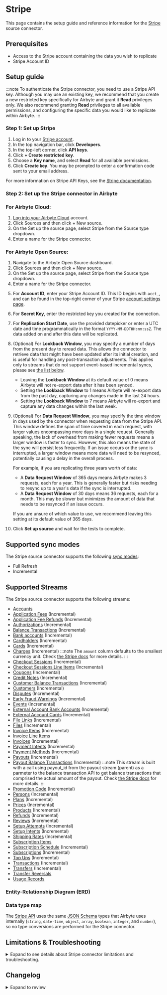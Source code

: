 # Stripe

<HideInUI>

This page contains the setup guide and reference information for the [Stripe](https://stripe.com/) source connector.

</HideInUI>

## Prerequisites

- Access to the Stripe account containing the data you wish to replicate
- Stripe Account ID

## Setup guide

:::note
To authenticate the Stripe connector, you need to use a Stripe API key. Although you may use an existing key, we recommend that you create a new restricted key specifically for Airbyte and grant it **Read** privileges only. We also recommend granting **Read** privileges to all available permissions, and configuring the specific data you would like to replicate within Airbyte.
:::

### Step 1: Set up Stripe

1. Log in to your [Stripe account](https://dashboard.stripe.com/login).
2. In the top navigation bar, click **Developers**.
3. In the top-left corner, click **API keys**.
4. Click **+ Create restricted key**.
5. Choose a **Key name**, and select **Read** for all available permissions.
6. Click **Create key**. You may be prompted to enter a confirmation code sent to your email address.

For more information on Stripe API Keys, see the [Stripe documentation](https://stripe.com/docs/keys).

### Step 2: Set up the Stripe connector in Airbyte

<!-- env:cloud -->
### For Airbyte Cloud:

1. [Log into your Airbyte Cloud](https://cloud.airbyte.com/workspaces) account.
2. Click Sources and then click + New source.
3. On the Set up the source page, select Stripe from the Source type dropdown.
4. Enter a name for the Stripe connector.
<!-- /env:cloud -->
<!-- env:oss -->
### For Airbyte Open Source:

1. Navigate to the Airbyte Open Source dashboard.
2. Click Sources and then click + New source.
3. On the Set up the source page, select Stripe from the Source type dropdown.
4. Enter a name for the Stripe connector.
<!-- /env:oss -->
5. For **Account ID**, enter your Stripe Account ID. This ID begins with `acct_`, and can be found in the top-right corner of your Stripe [account settings page](https://dashboard.stripe.com/settings/account).
6. For **Secret Key**, enter the restricted key you created for the connection.
7. For **Replication Start Date**, use the provided datepicker or enter a UTC date and time programmatically in the format `YYYY-MM-DDTHH:mm:ssZ`. The data added on and after this date will be replicated.
8. (Optional) For **Lookback Window**, you may specify a number of days from the present day to reread data. This allows the connector to retrieve data that might have been updated after its initial creation, and is useful for handling any post-transaction adjustments. This applies only to streams that do not support event-based incremental syncs, please see [the list below](#troubleshooting).

   - Leaving the **Lookback Window** at its default value of 0 means Airbyte will not re-export data after it has been synced.
   - Setting the **Lookback Window** to 1 means Airbyte will re-export data from the past day, capturing any changes made in the last 24 hours.
   - Setting the **Lookback Window** to 7 means Airbyte will re-export and capture any data changes within the last week.

9. (Optional) For **Data Request Window**, you may specify the time window in days used by the connector when requesting data from the Stripe API. This window defines the span of time covered in each request, with larger values encompassing more days in a single request. Generally speaking, the lack of overhead from making fewer requests means a larger window is faster to sync. However, this also means the state of the sync will persist less frequently. If an issue occurs or the sync is interrupted, a larger window means more data will need to be resynced, potentially causing a delay in the overall process.

   For example, if you are replicating three years worth of data:

   - A **Data Request Window** of 365 days means Airbyte makes 3 requests, each for a year. This is generally faster but risks needing to resync up to a year's data if the sync is interrupted.
   - A **Data Request Window** of 30 days means 36 requests, each for a month. This may be slower but minimizes the amount of data that needs to be resynced if an issue occurs.

   If you are unsure of which value to use, we recommend leaving this setting at its default value of 365 days.

10. Click **Set up source** and wait for the tests to complete.

<HideInUI>

## Supported sync modes

The Stripe source connector supports the following [sync modes](https://docs.airbyte.com/cloud/core-concepts/#connection-sync-modes):

- Full Refresh
- Incremental

## Supported Streams

The Stripe source connector supports the following streams:

- [Accounts](https://stripe.com/docs/api/accounts/list)
- [Application Fees](https://stripe.com/docs/api/application_fees) \(Incremental\)
- [Application Fee Refunds](https://stripe.com/docs/api/fee_refunds/list) \(Incremental\)
- [Authorizations](https://stripe.com/docs/api/issuing/authorizations/list) \(Incremental\)
- [Balance Transactions](https://stripe.com/docs/api/balance_transactions/list) \(Incremental\)
- [Bank accounts](https://stripe.com/docs/api/customer_bank_accounts/list) \(Incremental\)
- [Cardholders](https://stripe.com/docs/api/issuing/cardholders/list) \(Incremental\)
- [Cards](https://stripe.com/docs/api/issuing/cards/list) \(Incremental\)
- [Charges](https://stripe.com/docs/api/charges/list) \(Incremental\)
  :::note
  The `amount` column defaults to the smallest currency unit. Check [the Stripe docs](https://stripe.com/docs/api/charges/object) for more details.
  :::
- [Checkout Sessions](https://stripe.com/docs/api/checkout/sessions/list) \(Incremental\)
- [Checkout Sessions Line Items](https://stripe.com/docs/api/checkout/sessions/line_items) \(Incremental\)
- [Coupons](https://stripe.com/docs/api/coupons/list) \(Incremental\)
- [Credit Notes](https://stripe.com/docs/api/credit_notes/list) \(Incremental\)
- [Customer Balance Transactions](https://stripe.com/docs/api/customer_balance_transactions/list) \(Incremental\)
- [Customers](https://stripe.com/docs/api/customers/list) \(Incremental\)
- [Disputes](https://stripe.com/docs/api/disputes/list) \(Incremental\)
- [Early Fraud Warnings](https://stripe.com/docs/api/radar/early_fraud_warnings/list) \(Incremental\)
- [Events](https://stripe.com/docs/api/events/list) \(Incremental\)
- [External Account Bank Accounts](https://stripe.com/docs/api/external_account_bank_accounts/list) \(Incremental\)
- [External Account Cards](https://stripe.com/docs/api/external_account_cards/list) \(Incremental\)
- [File Links](https://stripe.com/docs/api/file_links/list) \(Incremental\)
- [Files](https://stripe.com/docs/api/files/list) \(Incremental\)
- [Invoice Items](https://stripe.com/docs/api/invoiceitems/list) \(Incremental\)
- [Invoice Line Items](https://stripe.com/docs/api/invoices/invoice_lines)
- [Invoices](https://stripe.com/docs/api/invoices/list) \(Incremental\)
- [Payment Intents](https://stripe.com/docs/api/payment_intents/list) \(Incremental\)
- [Payment Methods](https://docs.stripe.com/api/payment_methods/customer_list?lang=curl) \(Incremental\)
- [Payouts](https://stripe.com/docs/api/payouts/list) \(Incremental\)
- [Payout Balance Transactions](https://docs.stripe.com/api/balance_transactions/list) \(Incremental\)
  :::note
  This stream is built with a call using payout_id from the payout stream (parent) as a parmeter to the balance transaction API to get balance transactions that comprised the actual amount of the payout. Check [the Stripe docs](https://docs.stripe.com/api/balance_transactions/list) for more details.
  :::
- [Promotion Code](https://stripe.com/docs/api/promotion_codes/list) \(Incremental\)
- [Persons](https://stripe.com/docs/api/persons/list) \(Incremental\)
- [Plans](https://stripe.com/docs/api/plans/list) \(Incremental\)
- [Prices](https://stripe.com/docs/api/prices/list) \(Incremental\)
- [Products](https://stripe.com/docs/api/products/list) \(Incremental\)
- [Refunds](https://stripe.com/docs/api/refunds/list) \(Incremental\)
- [Reviews](https://stripe.com/docs/api/radar/reviews/list) \(Incremental\)
- [Setup Attempts](https://stripe.com/docs/api/setup_attempts/list) \(Incremental\)
- [Setup Intents](https://stripe.com/docs/api/setup_intents/list) \(Incremental\)
- [Shipping Rates](https://stripe.com/docs/api/shipping_rates/list) \(Incremental\)
- [Subscription Items](https://stripe.com/docs/api/subscription_items/list)
- [Subscription Schedule](https://stripe.com/docs/api/subscription_schedules) \(Incremental\)
- [Subscriptions](https://stripe.com/docs/api/subscriptions/list) \(Incremental\)
- [Top Ups](https://stripe.com/docs/api/topups/list) \(Incremental\)
- [Transactions](https://stripe.com/docs/api/transfers/list) \(Incremental\)
- [Transfers](https://stripe.com/docs/api/transfers/list) \(Incremental\)
- [Transfer Reversals](https://stripe.com/docs/api/transfer_reversals/list)
- [Usage Records](https://stripe.com/docs/api/usage_records)

### Entity-Relationship Diagram (ERD)
<EntityRelationshipDiagram></EntityRelationshipDiagram>

### Data type map

The [Stripe API](https://stripe.com/docs/api) uses the same [JSON Schema](https://json-schema.org/understanding-json-schema) types that Airbyte uses internally \(`string`, `date-time`, `object`, `array`, `boolean`, `integer`, and `number`\), so no type conversions are performed for the Stripe connector.

## Limitations & Troubleshooting

<details>
<summary>
Expand to see details about Stripe connector limitations and troubleshooting.
</summary>

### Connector limitations

#### Rate limiting

The Stripe connector should not run into Stripe API limitations under normal usage. See Stripe [Rate limits](https://stripe.com/docs/rate-limits) documentation. [Create an issue](https://github.com/airbytehq/airbyte/issues) if you see any rate limit issues that are not automatically retried successfully.

:::warning
**Stripe API Restriction on Events Data**: Access to the events endpoint is [guaranteed only for the last 30 days](https://stripe.com/docs/api/events) by Stripe. If you use the Full Refresh Overwrite sync, be aware that any events data older than 30 days will be **deleted** from your target destination and replaced with the data from the last 30 days only. Use an Append sync mode to ensure historical data is retained.
Please be aware: this also means that any change older than 30 days will not be replicated using the incremental sync mode. If you want all your synced data to remain up to date, please set up your sync frequency to no more than 30 days.
:::

### Troubleshooting

Since the Stripe API does not allow querying objects which were updated since the last sync, the Stripe connector uses the Events API under the hood to implement incremental syncs and export data based on its update date.
However, not all the entities are supported by the Events API, so the Stripe connector uses the `created` field or its analogue to query for new data in your Stripe account. These are the entities synced based on the date of creation:

- `Balance Transactions`
- `Events`
- `File Links`
- `Files`
- `Refunds`
- `Setup Attempts`
- `Shipping Rates`

On the other hand, the following streams use the `updated` field value as a cursor:

:::note

`updated` is an artificial cursor field introduced by Airbyte for the Incremental sync option.

:::

- `Application Fees`
- `Application Fee Refunds`
- `Authorizations`
- `Bank Accounts`
- `Cardholders`
- `Cards`
- `Charges`
- `Checkout Sessions`
- `Checkout Session Line Items` (cursor field is `checkout_session_updated`)
- `Coupons`
- `Credit Notes`
- `Customer Balance Transactions`
- `Customers`
- `Disputes`
- `Early Fraud Warnings`
- `External Account Bank Accounts`
- `External Account Cards`
- `Invoice Items`
- `Invoice Line Items`
- `Invoices`
- `Payment Intents`
- `Payouts`
- `Payout Balance Transactions`
- `Promotion Codes`
- `Persons`
- `Plans`
- `Prices`
- `Products`
- `Reviews`
- `Setup Intents`
- `Subscription Schedule`
- `Subscription Items`
- `Subscriptions`
- `Top Ups`
- `Transactions`
- `Transfers`

## Incremental deletes

The Stripe API also provides a way to implement incremental deletes for a limited number of streams:

- `Bank Accounts`
- `Coupons`
- `Customers`
- `External Account Bank Accounts`
- `External Account Cards`
- `Invoices`
- `Invoice Items`
- `Persons`
- `Plans`
- `Prices`
- `Products`
- `Subscriptions`

Each record is marked with `is_deleted` flag when the appropriate event happens upstream.

- Check out common troubleshooting issues for the Stripe source connector on our [Airbyte Forum](https://github.com/airbytehq/airbyte/discussions).

</details>

## Changelog

<details>
  <summary>Expand to review</summary>

| Version | Date       | Pull Request                                              | Subject                                                                                                                                                                                                                       |
|:--------|:-----------|:----------------------------------------------------------|:------------------------------------------------------------------------------------------------------------------------------------------------------------------------------------------------------------------------------|
| 5.8.3   | 2024-12-20 | [49976](https://github.com/airbytehq/airbyte/pull/49976)  | Source-Stripe: Refactor Customer Balance Transactions (Remove updated from schema)                                                                                                                                                                       |
| 5.8.2   | 2024-12-10 | [49811](https://github.com/airbytehq/airbyte/pull/49811)  | Source-Stripe: Refactor Customer Balance Transactions                                                                                                                                                                         |
| 5.8.1   | 2024-12-08 | [46499](https://github.com/airbytehq/airbyte/pull/46499)  | Source-Stripe: Add new payout_balance_transactions incremental stream                                                                                                                                                         |
| 5.8.0   | 2024-10-12 | [46864](https://github.com/airbytehq/airbyte/pull/46864)  | Add incremental stream support to `accounts` stream                                                                                                                                                                           |
| 5.7.0   | 2024-10-01 | [45860](https://github.com/airbytehq/airbyte/pull/45860)  | Add incremental stream support to `invoice_line_items` and `subscription_items` streams                                                                                                                                       |
| 5.6.2   | 2024-10-05 | [43881](https://github.com/airbytehq/airbyte/pull/43881)  | Update dependencies                                                                                                                                                                                                           |
| 5.6.1   | 2024-10-03 | [46327](https://github.com/airbytehq/airbyte/pull/46327)  | Bump the cdk to 5.10.2 to stop using PrintBuffer optimization due to record count mismatches                                                                                                                                  |
| 5.6.0   | 2024-09-10 | [44891](https://github.com/airbytehq/airbyte/pull/44891)  | Update `Payment Methods` stream                                                                                                                                                                                               |
| 5.5.4   | 2024-09-09 | [45348](https://github.com/airbytehq/airbyte/pull/45348)  | Remove `stripe` python package                                                                                                                                                                                                |
| 5.5.3   | 2024-09-03 | [45101](https://github.com/airbytehq/airbyte/pull/45101)  | Fix regression following pagination issue fix                                                                                                                                                                                 |
| 5.5.2   | 2024-08-28 | [44862](https://github.com/airbytehq/airbyte/pull/44862)  | Fix RFR pagination issue                                                                                                                                                                                                      |
| 5.5.1   | 2024-08-10 | [43105](https://github.com/airbytehq/airbyte/pull/43105)  | Update dependencies                                                                                                                                                                                                           |
| 5.5.0   | 2024-08-08 | [43302](https://github.com/airbytehq/airbyte/pull/43302)  | Fix problem with state not updating and upgrade cdk 4                                                                                                                                                                         |
| 5.4.12  | 2024-07-31 | [41985](https://github.com/airbytehq/airbyte/pull/41985)  | Expand Invoice discounts and tax rates                                                                                                                                                                                        |
| 5.4.11  | 2024-07-27 | [42623](https://github.com/airbytehq/airbyte/pull/42623)  | Update dependencies                                                                                                                                                                                                           |
| 5.4.10  | 2024-07-20 | [42305](https://github.com/airbytehq/airbyte/pull/42305)  | Update dependencies                                                                                                                                                                                                           |
| 5.4.9   | 2024-07-13 | [41760](https://github.com/airbytehq/airbyte/pull/41760)  | Update dependencies                                                                                                                                                                                                           |
| 5.4.8   | 2024-07-10 | [41477](https://github.com/airbytehq/airbyte/pull/41477)  | Update dependencies                                                                                                                                                                                                           |
| 5.4.7   | 2024-07-09 | [40869](https://github.com/airbytehq/airbyte/pull/40869)  | Update dependencies                                                                                                                                                                                                           |
| 5.4.6   | 2024-07-08 | [41044](https://github.com/airbytehq/airbyte/pull/41044)  | Use latest `CDK` version possible                                                                                                                                                                                             |
| 5.4.5   | 2024-06-25 | [40404](https://github.com/airbytehq/airbyte/pull/40404)  | Update dependencies                                                                                                                                                                                                           |
| 5.4.4   | 2024-06-22 | [40040](https://github.com/airbytehq/airbyte/pull/40040)  | Update dependencies                                                                                                                                                                                                           |
| 5.4.3   | 2024-06-06 | [39284](https://github.com/airbytehq/airbyte/pull/39284)  | [autopull] Upgrade base image to v1.2.2                                                                                                                                                                                       |
| 5.4.2   | 2024-06-11 | [39412](https://github.com/airbytehq/airbyte/pull/39412)  | Removed `invoice.upcomming` event type from (incremental sync) for `Invoices` stream                                                                                                                                          |
| 5.4.1   | 2024-06-11 | [39393](https://github.com/airbytehq/airbyte/pull/39393)  | Added missing `event types` (incremental sync) for `Invoices` stream                                                                                                                                                          |
| 5.4.0   | 2024-06-05 | [39138](https://github.com/airbytehq/airbyte/pull/39138)  | Fixed the `Refunds` stream missing data for the `incremental` sync                                                                                                                                                            |
| 5.3.9   | 2024-05-22 | [38550](https://github.com/airbytehq/airbyte/pull/38550)  | Update authenticator package                                                                                                                                                                                                  |
| 5.3.8   | 2024-05-15 | [38248](https://github.com/airbytehq/airbyte/pull/38248)  | Replace AirbyteLogger with logging.Logger                                                                                                                                                                                     |
| 5.3.7   | 2024-04-24 | [36663](https://github.com/airbytehq/airbyte/pull/36663)  | Schema descriptions                                                                                                                                                                                                           |
| 5.3.6   | 2024-04-18 | [37448](https://github.com/airbytehq/airbyte/pull/37448)  | Ensure AirbyteTracedException in concurrent CDK are emitted with the right type                                                                                                                                               |
| 5.3.5   | 2024-04-18 | [37418](https://github.com/airbytehq/airbyte/pull/37418)  | Ensure python return code != 0 in case of error                                                                                                                                                                               |
| 5.3.4   | 2024-04-11 | [37406](https://github.com/airbytehq/airbyte/pull/37406)  | Update CDK version to have partitioned state fix                                                                                                                                                                              |
| 5.3.3   | 2024-04-11 | [37001](https://github.com/airbytehq/airbyte/pull/37001)  | Update airbyte-cdk to flush print buffer for every message                                                                                                                                                                    |
| 5.3.2   | 2024-04-11 | [36964](https://github.com/airbytehq/airbyte/pull/36964)  | Update CDK version to fix breaking change before another devs work on it                                                                                                                                                      |
| 5.3.1   | 2024-04-10 | [36960](https://github.com/airbytehq/airbyte/pull/36960)  | Remove unused imports                                                                                                                                                                                                         |
| 5.3.0   | 2024-03-12 | [35978](https://github.com/airbytehq/airbyte/pull/35978)  | Upgrade CDK to start emitting record counts with state and full refresh state                                                                                                                                                 |
| 5.2.4   | 2024-02-12 | [35137](https://github.com/airbytehq/airbyte/pull/35137)  | Fix license in `pyproject.toml`                                                                                                                                                                                               |
| 5.2.3   | 2024-02-09 | [35068](https://github.com/airbytehq/airbyte/pull/35068)  | Manage dependencies with Poetry.                                                                                                                                                                                              |
| 5.2.2   | 2024-01-31 | [34619](https://github.com/airbytehq/airbyte/pull/34619)  | Events stream concurrent on incremental syncs                                                                                                                                                                                 |
| 5.2.1   | 2024-01-18 | [34495](https://github.com/airbytehq/airbyte/pull/34495)  | Fix deadlock issue                                                                                                                                                                                                            |
| 5.2.0   | 2024-01-18 | [34347](https://github.com/airbytehq/airbyte/pull//34347) | Add new fields invoices and subscription streams. Upgrade the CDK for better memory usage.                                                                                                                                    |
| 5.1.3   | 2023-12-18 | [33306](https://github.com/airbytehq/airbyte/pull/33306/) | Adding integration tests                                                                                                                                                                                                      |
| 5.1.2   | 2024-01-04 | [33414](https://github.com/airbytehq/airbyte/pull/33414)  | Prepare for airbyte-lib                                                                                                                                                                                                       |
| 5.1.1   | 2024-01-04 | [33926](https://github.com/airbytehq/airbyte/pull/33926/) | Update endpoint for `bank_accounts` stream                                                                                                                                                                                    |
| 5.1.0   | 2023-12-11 | [32908](https://github.com/airbytehq/airbyte/pull/32908/) | Read full refresh streams concurrently                                                                                                                                                                                        |
| 5.0.2   | 2023-12-01 | [33038](https://github.com/airbytehq/airbyte/pull/33038)  | Add stream slice logging for SubStream                                                                                                                                                                                        |
| 5.0.1   | 2023-11-17 | [32638](https://github.com/airbytehq/airbyte/pull/32638/) | Availability stretegy: check availability of both endpoints (if applicable) - common API + events API                                                                                                                         |
| 5.0.0   | 2023-11-16 | [32286](https://github.com/airbytehq/airbyte/pull/32286/) | Fix multiple issues regarding usage of the incremental sync mode for the `Refunds`, `CheckoutSessions`, `CheckoutSessionsLineItems` streams. Fix schemas for the streams: `Invoices`, `Subscriptions`, `SubscriptionSchedule` |
| 4.5.4   | 2023-11-16 | [32284](https://github.com/airbytehq/airbyte/pull/32284/) | Enable client-side rate limiting                                                                                                                                                                                              |
| 4.5.3   | 2023-11-14 | [32473](https://github.com/airbytehq/airbyte/pull/32473/) | Have all full_refresh stream syncs be concurrent                                                                                                                                                                              |
| 4.5.2   | 2023-11-03 | [32146](https://github.com/airbytehq/airbyte/pull/32146/) | Fix multiple BankAccount issues                                                                                                                                                                                               |
| 4.5.1   | 2023-11-01 | [32056](https://github.com/airbytehq/airbyte/pull/32056/) | Use CDK version 0.52.8                                                                                                                                                                                                        |
| 4.5.0   | 2023-10-25 | [31327](https://github.com/airbytehq/airbyte/pull/31327/) | Use concurrent CDK when running in full-refresh                                                                                                                                                                               |
| 4.4.2   | 2023-10-24 | [31764](https://github.com/airbytehq/airbyte/pull/31764)  | Base image migration: remove Dockerfile and use the python-connector-base image                                                                                                                                               |
| 4.4.1   | 2023-10-18 | [31553](https://github.com/airbytehq/airbyte/pull/31553)  | Adjusted `Setup Attempts` and extended `Checkout Sessions` stream schemas                                                                                                                                                     |
| 4.4.0   | 2023-10-04 | [31046](https://github.com/airbytehq/airbyte/pull/31046)  | Added margins field to invoice_line_items stream.                                                                                                                                                                             |
| 4.3.1   | 2023-09-27 | [30800](https://github.com/airbytehq/airbyte/pull/30800)  | Handle permission issues a non breaking                                                                                                                                                                                       |
| 4.3.0   | 2023-09-26 | [30752](https://github.com/airbytehq/airbyte/pull/30752)  | Do not sync upcoming invoices, extend stream schemas                                                                                                                                                                          |
| 4.2.0   | 2023-09-21 | [30660](https://github.com/airbytehq/airbyte/pull/30660)  | Fix updated state for the incremental syncs                                                                                                                                                                                   |
| 4.1.1   | 2023-09-15 | [30494](https://github.com/airbytehq/airbyte/pull/30494)  | Fix datatype of invoices.lines property                                                                                                                                                                                       |
| 4.1.0   | 2023-08-29 | [29950](https://github.com/airbytehq/airbyte/pull/29950)  | Implement incremental deletes, add suggested streams                                                                                                                                                                          |
| 4.0.1   | 2023-09-07 | [30254](https://github.com/airbytehq/airbyte/pull/30254)  | Fix cursorless incremental streams                                                                                                                                                                                            |
| 4.0.0   | 2023-08-15 | [29330](https://github.com/airbytehq/airbyte/pull/29330)  | Implement incremental syncs based on date of update                                                                                                                                                                           |
| 3.17.4  | 2023-08-15 | [29425](https://github.com/airbytehq/airbyte/pull/29425)  | Revert 3.17.3                                                                                                                                                                                                                 |
| 3.17.3  | 2023-08-01 | [28911](https://github.com/airbytehq/airbyte/pull/28911)  | Revert 3.17.2 and fix atm_fee property                                                                                                                                                                                        |
| 3.17.2  | 2023-08-01 | [28911](https://github.com/airbytehq/airbyte/pull/28911)  | Fix stream schemas, remove custom 403 error handling                                                                                                                                                                          |
| 3.17.1  | 2023-08-01 | [28887](https://github.com/airbytehq/airbyte/pull/28887)  | Fix `Invoices` schema                                                                                                                                                                                                         |
| 3.17.0  | 2023-07-28 | [26127](https://github.com/airbytehq/airbyte/pull/26127)  | Add `Prices` stream                                                                                                                                                                                                           |
| 3.16.0  | 2023-07-27 | [28776](https://github.com/airbytehq/airbyte/pull/28776)  | Add new fields to stream schemas                                                                                                                                                                                              |
| 3.15.0  | 2023-07-09 | [28709](https://github.com/airbytehq/airbyte/pull/28709)  | Remove duplicate streams                                                                                                                                                                                                      |
| 3.14.0  | 2023-07-09 | [27217](https://github.com/airbytehq/airbyte/pull/27217)  | Add `ShippingRates` stream                                                                                                                                                                                                    |
| 3.13.0  | 2023-07-18 | [28466](https://github.com/airbytehq/airbyte/pull/28466)  | Pin source API version                                                                                                                                                                                                        |
| 3.12.0  | 2023-05-20 | [26208](https://github.com/airbytehq/airbyte/pull/26208)  | Add new stream `Persons`                                                                                                                                                                                                      |
| 3.11.0  | 2023-06-26 | [27734](https://github.com/airbytehq/airbyte/pull/27734)  | License Update: Elv2 stream                                                                                                                                                                                                   |
| 3.10.0  | 2023-06-22 | [27132](https://github.com/airbytehq/airbyte/pull/27132)  | Add `CreditNotes` stream                                                                                                                                                                                                      |
| 3.9.1   | 2023-06-20 | [27522](https://github.com/airbytehq/airbyte/pull/27522)  | Fix formatting                                                                                                                                                                                                                |
| 3.9.0   | 2023-06-19 | [27362](https://github.com/airbytehq/airbyte/pull/27362)  | Add new Streams: Transfer Reversals, Setup Attempts, Usage Records, Transactions                                                                                                                                              |
| 3.8.0   | 2023-06-12 | [27238](https://github.com/airbytehq/airbyte/pull/27238)  | Add `Topups` stream; Add `Files` stream; Add `FileLinks` stream                                                                                                                                                               |
| 3.7.0   | 2023-06-06 | [27083](https://github.com/airbytehq/airbyte/pull/27083)  | Add new Streams: Authorizations, Cardholders, Cards, Payment Methods, Reviews                                                                                                                                                 |
| 3.6.0   | 2023-05-24 | [25893](https://github.com/airbytehq/airbyte/pull/25893)  | Add `ApplicationFeesRefunds` stream with parent `ApplicationFees`                                                                                                                                                             |
| 3.5.0   | 2023-05-20 | [22859](https://github.com/airbytehq/airbyte/pull/22859)  | Add stream `Early Fraud Warnings`                                                                                                                                                                                             |
| 3.4.3   | 2023-05-10 | [25965](https://github.com/airbytehq/airbyte/pull/25965)  | Fix Airbyte date-time data-types                                                                                                                                                                                              |
| 3.4.2   | 2023-05-04 | [25795](https://github.com/airbytehq/airbyte/pull/25795)  | Added `CDK TypeTransformer` to guarantee declared JSON Schema data-types                                                                                                                                                      |
| 3.4.1   | 2023-04-24 | [23389](https://github.com/airbytehq/airbyte/pull/23389)  | Add `customer_tax_ids` to `Invoices`                                                                                                                                                                                          |
| 3.4.0   | 2023-03-20 | [23963](https://github.com/airbytehq/airbyte/pull/23963)  | Add `SetupIntents` stream                                                                                                                                                                                                     |
| 3.3.0   | 2023-04-12 | [25136](https://github.com/airbytehq/airbyte/pull/25136)  | Add stream `Accounts`                                                                                                                                                                                                         |
| 3.2.0   | 2023-04-10 | [23624](https://github.com/airbytehq/airbyte/pull/23624)  | Add new stream `Subscription Schedule`                                                                                                                                                                                        |
| 3.1.0   | 2023-03-10 | [19906](https://github.com/airbytehq/airbyte/pull/19906)  | Expand `tiers` when syncing `Plans` streams                                                                                                                                                                                   |
| 3.0.5   | 2023-03-25 | [22866](https://github.com/airbytehq/airbyte/pull/22866)  | Specified date formatting in specification                                                                                                                                                                                    |
| 3.0.4   | 2023-03-24 | [24471](https://github.com/airbytehq/airbyte/pull/24471)  | Fix stream slices for single sliced streams                                                                                                                                                                                   |
| 3.0.3   | 2023-03-17 | [24179](https://github.com/airbytehq/airbyte/pull/24179)  | Get customer's attributes safely                                                                                                                                                                                              |
| 3.0.2   | 2023-03-13 | [24051](https://github.com/airbytehq/airbyte/pull/24051)  | Cache `customers` stream; Do not request transactions of customers with zero balance.                                                                                                                                         |
| 3.0.1   | 2023-02-22 | [22898](https://github.com/airbytehq/airbyte/pull/22898)  | Add missing column to Subscriptions stream                                                                                                                                                                                    |
| 3.0.0   | 2023-02-21 | [23295](https://github.com/airbytehq/airbyte/pull/23295)  | Fix invoice schema                                                                                                                                                                                                            |
| 2.0.0   | 2023-02-14 | [22312](https://github.com/airbytehq/airbyte/pull/22312)  | Another fix of `Invoices` stream schema + Remove http urls from openapi_spec.json                                                                                                                                             |
| 1.0.2   | 2023-02-09 | [22659](https://github.com/airbytehq/airbyte/pull/22659)  | Set `AvailabilityStrategy` for all streams                                                                                                                                                                                    |
| 1.0.1   | 2023-01-27 | [22042](https://github.com/airbytehq/airbyte/pull/22042)  | Set `AvailabilityStrategy` for streams explicitly to `None`                                                                                                                                                                   |
| 1.0.0   | 2023-01-25 | [21858](https://github.com/airbytehq/airbyte/pull/21858)  | Update the `Subscriptions` and `Invoices` stream schemas                                                                                                                                                                      |
| 0.1.40  | 2022-10-20 | [18228](https://github.com/airbytehq/airbyte/pull/18228)  | Update the `PaymentIntents` stream schema                                                                                                                                                                                     |
| 0.1.39  | 2022-09-28 | [17304](https://github.com/airbytehq/airbyte/pull/17304)  | Migrate to per-stream states.                                                                                                                                                                                                 |
| 0.1.38  | 2022-09-09 | [16537](https://github.com/airbytehq/airbyte/pull/16537)  | Fix `redeem_by` field type for `customers` stream                                                                                                                                                                             |
| 0.1.37  | 2022-08-16 | [15686](https://github.com/airbytehq/airbyte/pull/15686)  | Fix the bug when the stream couldn't be fetched due to limited permission set, if so - it should be skipped                                                                                                                   |
| 0.1.36  | 2022-08-04 | [15292](https://github.com/airbytehq/airbyte/pull/15292)  | Implement slicing                                                                                                                                                                                                             |
| 0.1.35  | 2022-07-21 | [14924](https://github.com/airbytehq/airbyte/pull/14924)  | Remove `additionalProperties` field from spec and schema                                                                                                                                                                      |
| 0.1.34  | 2022-07-01 | [14357](https://github.com/airbytehq/airbyte/pull/14357)  | Add external account streams -                                                                                                                                                                                                |
| 0.1.33  | 2022-06-06 | [13449](https://github.com/airbytehq/airbyte/pull/13449)  | Add semi-incremental support for CheckoutSessions and CheckoutSessionsLineItems streams, fixed big in StripeSubStream, added unittests, updated docs                                                                          |
| 0.1.32  | 2022-04-30 | [12500](https://github.com/airbytehq/airbyte/pull/12500)  | Improve input configuration copy                                                                                                                                                                                              |
| 0.1.31  | 2022-04-20 | [12230](https://github.com/airbytehq/airbyte/pull/12230)  | Update connector to use a `spec.yaml`                                                                                                                                                                                         |
| 0.1.30  | 2022-03-21 | [11286](https://github.com/airbytehq/airbyte/pull/11286)  | Minor corrections to documentation and connector specification                                                                                                                                                                |
| 0.1.29  | 2022-03-08 | [10359](https://github.com/airbytehq/airbyte/pull/10359)  | Improved performance for streams with substreams: invoice_line_items, subscription_items, bank_accounts                                                                                                                       |
| 0.1.28  | 2022-02-08 | [10165](https://github.com/airbytehq/airbyte/pull/10165)  | Improve 404 handling for `CheckoutSessionsLineItems` stream                                                                                                                                                                   |
| 0.1.27  | 2021-12-28 | [9148](https://github.com/airbytehq/airbyte/pull/9148)    | Fix `date`, `arrival\_date` fields                                                                                                                                                                                            |
| 0.1.26  | 2021-12-21 | [8992](https://github.com/airbytehq/airbyte/pull/8992)    | Fix type `events.request` in schema                                                                                                                                                                                           |
| 0.1.25  | 2021-11-25 | [8250](https://github.com/airbytehq/airbyte/pull/8250)    | Rearrange setup fields                                                                                                                                                                                                        |
| 0.1.24  | 2021-11-08 | [7729](https://github.com/airbytehq/airbyte/pull/7729)    | Include tax data in `checkout_sessions_line_items` stream                                                                                                                                                                     |
| 0.1.23  | 2021-11-08 | [7729](https://github.com/airbytehq/airbyte/pull/7729)    | Correct `payment_intents` schema                                                                                                                                                                                              |
| 0.1.22  | 2021-11-05 | [7345](https://github.com/airbytehq/airbyte/pull/7345)    | Add 3 new streams                                                                                                                                                                                                             |
| 0.1.21  | 2021-10-07 | [6841](https://github.com/airbytehq/airbyte/pull/6841)    | Fix missing `start_date` argument + update json files for SAT                                                                                                                                                                 |
| 0.1.20  | 2021-09-30 | [6017](https://github.com/airbytehq/airbyte/pull/6017)    | Add lookback_window_days parameter                                                                                                                                                                                            |
| 0.1.19  | 2021-09-27 | [6466](https://github.com/airbytehq/airbyte/pull/6466)    | Use `start_date` parameter in incremental streams                                                                                                                                                                             |
| 0.1.18  | 2021-09-14 | [6004](https://github.com/airbytehq/airbyte/pull/6004)    | Fix coupons and subscriptions stream schemas by removing incorrect timestamp formatting                                                                                                                                       |
| 0.1.17  | 2021-09-14 | [6004](https://github.com/airbytehq/airbyte/pull/6004)    | Add `PaymentIntents` stream                                                                                                                                                                                                   |
| 0.1.16  | 2021-07-28 | [4980](https://github.com/airbytehq/airbyte/pull/4980)    | Remove Updated field from schemas                                                                                                                                                                                             |
| 0.1.15  | 2021-07-21 | [4878](https://github.com/airbytehq/airbyte/pull/4878)    | Fix incorrect percent_off and discounts data filed types                                                                                                                                                                      |
| 0.1.14  | 2021-07-09 | [4669](https://github.com/airbytehq/airbyte/pull/4669)    | Subscriptions Stream now returns all kinds of subscriptions \(including expired and canceled\)                                                                                                                                |
| 0.1.13  | 2021-07-03 | [4528](https://github.com/airbytehq/airbyte/pull/4528)    | Remove regex for acc validation                                                                                                                                                                                               |
| 0.1.12  | 2021-06-08 | [3973](https://github.com/airbytehq/airbyte/pull/3973)    | Add `AIRBYTE_ENTRYPOINT` for Kubernetes support                                                                                                                                                                               |
| 0.1.11  | 2021-05-30 | [3744](https://github.com/airbytehq/airbyte/pull/3744)    | Fix types in schema                                                                                                                                                                                                           |
| 0.1.10  | 2021-05-28 | [3728](https://github.com/airbytehq/airbyte/pull/3728)    | Update data types to be number instead of int                                                                                                                                                                                 |
| 0.1.9   | 2021-05-13 | [3367](https://github.com/airbytehq/airbyte/pull/3367)    | Add acceptance tests for connected accounts                                                                                                                                                                                   |
| 0.1.8   | 2021-05-11 | [3566](https://github.com/airbytehq/airbyte/pull/3368)    | Bump CDK connectors                                                                                                                                                                                                           |

</details>

</HideInUI>
